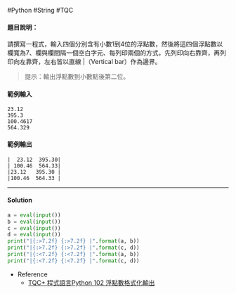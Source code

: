 #Python #String #TQC 
#### 題目說明：

請撰寫一程式，輸入四個分別含有小數1到4位的浮點數，然後將這四個浮點數以欄寬為7、欄與欄間隔一個空白字元、每列印兩個的方式，先列印向右靠齊，再列印向左靠齊，左右皆以直線 |（Vertical bar）作為邊界。

> 提示：輸出浮點數到小數點後第二位。

#### 範例輸入

```
23.12
395.3
100.4617
564.329
```

#### 範例輸出

```
|  23.12  395.30|
| 100.46  564.33|
|23.12   395.30 |
|100.46  564.33 |
```

---
#### Solution
```python linenums="1"
a = eval(input())
b = eval(input())
c = eval(input())
d = eval(input())
print("|{:>7.2f} {:>7.2f} |".format(a, b))
print("|{:>7.2f} {:>7.2f} |".format(c, d))
print("|{:<7.2f} {:<7.2f} |".format(a, b))
print("|{:<7.2f} {:<7.2f} |".format(c, d))
```

- Reference
	- [TQC+ 程式語言Python 102 浮點數格式化輸出](https://jbprogramnotes.com/2020/05/tqc-%e7%a8%8b%e5%bc%8f%e8%aa%9e%e8%a8%80python-102-%e6%b5%ae%e9%bb%9e%e6%95%b8%e6%a0%bc%e5%bc%8f%e5%8c%96%e8%bc%b8%e5%87%ba/)
	